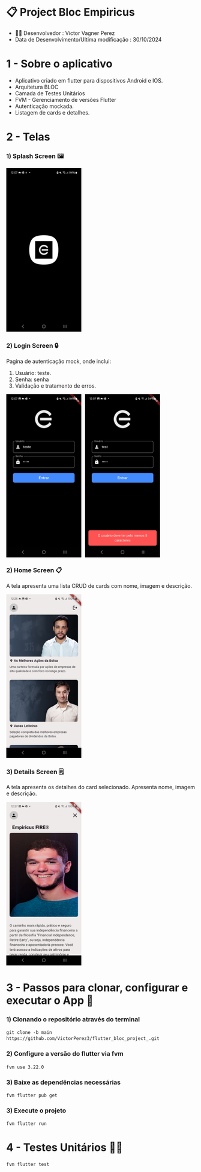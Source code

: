 # 📋 Project Bloc Empiricus

- 👨‍💻 Desenvolvedor : Victor Vagner Perez
- Data de Desenvolvimento/Ultima modificação : 30/10/2024

# 1 - Sobre o aplicativo
- Aplicativo criado em flutter para dispositivos Android e IOS.
- Arquitetura BLOC
- Camada de Testes Unitários
- FVM - Gerenciamento de versões Flutter
- Autenticação mockada.
- Listagem de cards e detalhes.

# 2 - Telas

### 1) Splash Screen 🖼️

<img src="https://github.com/VictorPerez3/flutter_bloc_project_/blob/main/prints-doc/splash_screen.jpg" alt="Splash Screen" width="200"/>

### 2) Login Screen 🔒
Pagina de autenticação mock, onde inclui:
1. Usuário: teste.
2. Senha: senha
2. Validação e tratamento de erros.

<div style="display: flex; gap: 10px;">
  <img src="https://github.com/VictorPerez3/flutter_bloc_project_/blob/main/prints-doc/login_screen.jpg" alt="Login Screen" width="200"/>
  <img src="https://github.com/VictorPerez3/flutter_bloc_project_/blob/main/prints-doc/login_validator.jpg" alt="Login Validator" width="200"/>
</div>

### 2) Home Screen 📋
A tela apresenta uma lista CRUD de cards com nome, imagem e descrição.

<img src="https://github.com/VictorPerez3/flutter_bloc_project_/blob/main/prints-doc/home_screen.jpg" alt="Home Screen" width="200"/>

### 3) Details Screen 🗒️
A tela apresenta os detalhes do card selecionado. Apresenta nome, imagem e descrição.

<img src="https://github.com/VictorPerez3/flutter_bloc_project_/blob/main/prints-doc/details_screen.jpg" alt="Details Screen" width="200"/>

# 3 - Passos para clonar, configurar e executar o App 📜
### 1) Clonando o repositório através do terminal

```
git clone -b main https://github.com/VictorPerez3/flutter_bloc_project_.git
```

### 2) Configure a versão do flutter via fvm

```
fvm use 3.22.0
```

### 3) Baixe as dependências necessárias

```
fvm flutter pub get 
```

### 3) Execute o projeto

```
fvm flutter run
```

# 4 - Testes Unitários ⛓️‍💥

```
fvm flutter test
```
